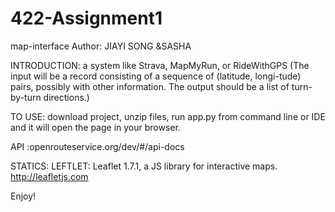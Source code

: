 # 422-Assignment1
map-interface
Author: JIAYI SONG &SASHA

INTRODUCTION: a system like Strava, MapMyRun, or RideWithGPS (The input will be a record consisting of a sequence of (latitude, longi-tude) pairs, possibly with other information. The output should be a list of turn-by-turn directions.)

TO USE: download project, unzip files, run app.py from command line or IDE and it will open the page in your browser.

API :openrouteservice.org/dev/#/api-docs

STATICS:  LEFTLET: Leaflet 1.7.1, a JS library for interactive maps. http://leafletjs.com
         
Enjoy!
